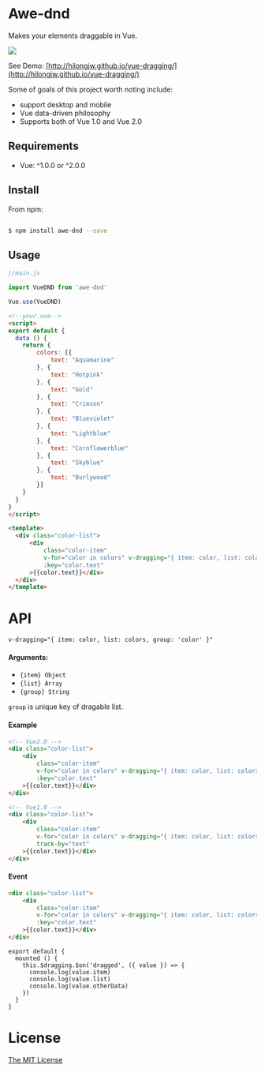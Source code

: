 Awe-dnd
========
Makes your elements draggable in Vue. 

![](https://github.com/hilongjw/vue-dragging/blob/master/preview.gif)

See Demo: [http://hilongjw.github.io/vue-dragging/](http://hilongjw.github.io/vue-dragging/)

Some of goals of this project worth noting include:

* support desktop and mobile 
* Vue data-driven philosophy
* Supports both of Vue 1.0 and Vue 2.0


## Requirements

- Vue: ^1.0.0 or ^2.0.0 

## Install

From npm:

``` sh

$ npm install awe-dnd --save

```

## Usage

```javascript
//main.js

import VueDND from 'awe-dnd'

Vue.use(VueDND)
```

```html
<!--your.vue-->
<script>
export default {
  data () {
    return {
        colors: [{
            text: "Aquamarine"
        }, {
            text: "Hotpink"
        }, {
            text: "Gold"
        }, {
            text: "Crimson"
        }, {
            text: "Blueviolet"
        }, {
            text: "Lightblue"
        }, {
            text: "Cornflowerblue"
        }, {
            text: "Skyblue"
        }, {
            text: "Burlywood"
        }]
    }
  }
}
</script>

<template>
  <div class="color-list">
      <div 
          class="color-item" 
          v-for="color in colors" v-dragging="{ item: color, list: colors, group: 'color' }"
          :key="color.text"
      >{{color.text}}</div>
  </div>
</template>
```

# API

`v-dragging="{ item: color, list: colors, group: 'color' }"`

#### Arguments:

 * `{item} Object`
 * `{list} Array`
 * `{group} String`

 `group` is unique key of dragable list.

#### Example

```html
<!-- Vue2.0 -->
<div class="color-list">
    <div 
        class="color-item" 
        v-for="color in colors" v-dragging="{ item: color, list: colors, group: 'color' }"
        :key="color.text"
    >{{color.text}}</div>
</div>

<!-- Vue1.0 -->
<div class="color-list">
    <div 
        class="color-item" 
        v-for="color in colors" v-dragging="{ item: color, list: colors, group: 'color' }"
        track-by="text"
    >{{color.text}}</div>
</div>
```

#### Event

```html
<div class="color-list">
    <div 
        class="color-item" 
        v-for="color in colors" v-dragging="{ item: color, list: colors, group: 'color', otherData: otherData }"
        :key="color.text"
    >{{color.text}}</div>
</div>
```

```
export default {
  mounted () {
    this.$dragging.$on('dragged', ({ value }) => {
      console.log(value.item)
      console.log(value.list)
      console.log(value.otherData)
    })
  }
}
```



# License

[The MIT License](http://opensource.org/licenses/MIT)
